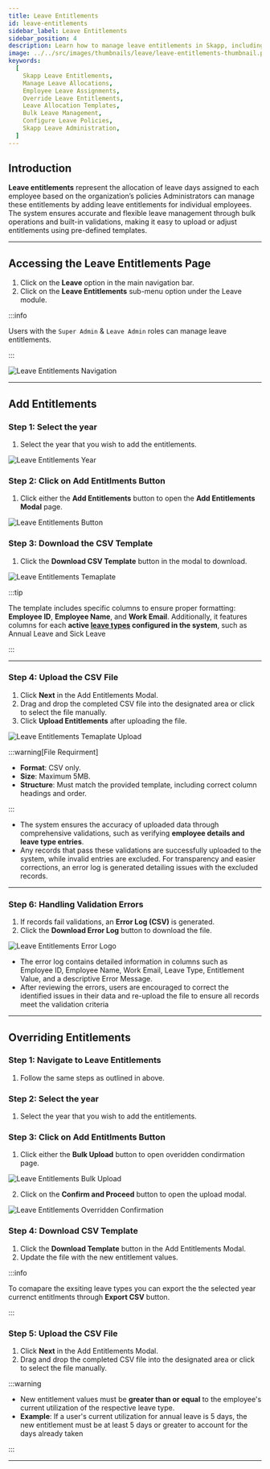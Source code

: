 ```yaml
---
title: Leave Entitlements
id: leave-entitlements
sidebar_label: Leave Entitlements
sidebar_position: 4
description: Learn how to manage leave entitlements in Skapp, including assigning leave allocations to employees, overriding entitlements, and configuring leave policies with ease using templates and bulk operations.
image: ../../src/images/thumbnails/leave/leave-entitlements-thumbnail.png
keywords:
  [
    Skapp Leave Entitlements,
    Manage Leave Allocations,
    Employee Leave Assignments,
    Override Leave Entitlements,
    Leave Allocation Templates,
    Bulk Leave Management,
    Configure Leave Policies,
    Skapp Leave Administration,
  ]
---
```


## Introduction

**Leave entitlements** represent the allocation of leave days assigned to each employee based on the organization’s policies Administrators can manage these entitlements by adding leave entitlements for individual employees. The system ensures accurate and flexible leave management through bulk operations and built-in validations, making it easy to upload or adjust entitlements using pre-defined templates.

---

## Accessing the Leave Entitlements Page

1. Click on the **Leave** option in the main navigation bar.
2. Click on the **Leave Entitlements** sub-menu option under the Leave module.

:::info

Users with the `Super Admin` & `Leave Admin` roles can manage leave entitlements.

:::

![Leave Entitlements Navigation](../../src/images/leave/leave-entitlements-navigation.png)

---

## Add Entitlements

### Step 1: Select the year

1. Select the year that you wish to add the entitlements.

![Leave Entitlements Year](../../src/images/leave/leave-entitlements-select-year.png)

### Step 2: Click on Add Entitlments Button

1. Click either the **Add Entitlements** button to open the **Add Entitlements Modal** page.

![Leave Entitlements Button](../../src/images/leave/leave-entitlements-add-button.png)

### Step 3: Download the CSV Template

1. Click the **Download CSV Template** button in the modal to download.

![Leave Entitlements Temaplate](../../src/images/leave/leave-entitlements-template.png)

:::tip

The template includes specific columns to ensure proper formatting: **Employee ID**, **Employee Name**, and **Work Email**. Additionally, it features columns for each **active **[leave types](leave-types)** configured in the system**, such as Annual Leave and Sick Leave

:::

---

### Step 4: Upload the CSV File

1. Click **Next** in the Add Entitlements Modal.
2. Drag and drop the completed CSV file into the designated area or click to select the file manually.
3. Click **Upload Entitlements** after uploading the file.

![Leave Entitlements Temaplate Upload](../../src/images/leave/leave-entitlments-upload-template.png)

:::warning[File Requirment]

- **Format**: CSV only.
- **Size**: Maximum 5MB.
- **Structure**: Must match the provided template, including correct column headings and order.

:::

- The system ensures the accuracy of uploaded data through comprehensive validations, such as verifying **employee details and leave type entries**.
- Any records that pass these validations are successfully uploaded to the system, while invalid entries are excluded. For transparency and easier corrections, an error log is generated detailing issues with the excluded records.

---

### Step 6: Handling Validation Errors

1. If records fail validations, an **Error Log (CSV)** is generated.
2. Click the **Download Error Log** button to download the file.

![Leave Entitlements Error Logo](../../src/images/leave/leave-entitlements-error-log.png)

- The error log contains detailed information in columns such as Employee ID, Employee Name, Work Email, Leave Type, Entitlement Value, and a descriptive Error Message.
- After reviewing the errors, users are encouraged to correct the identified issues in their data and re-upload the file to ensure all records meet the validation criteria

---

## Overriding Entitlements

### Step 1: Navigate to Leave Entitlements

1. Follow the same steps as outlined in above.

### Step 2: Select the year

1. Select the year that you wish to add the entitlements.

### Step 3: Click on Add Entitlments Button

1. Click either the **Bulk Upload** button to open overidden condirmation page.

![Leave Entitlements Bulk Upload](../../src/images/leave/leave-entitlements-bulk-upload.png)

2. Click on the **Confirm and Proceed** button to open the upload modal.

![Leave Entitlements Overridden Confirmation](../../src/images/leave/leave-entitlements-overridden-confirmation.png)

### Step 4: Download CSV Template

1. Click the **Download Template** button in the Add Entitlements Modal.
2. Update the file with the new entitlement values.

:::info

To comapare the exsiting leave types you can export the the selected year currenct entitlments through **Export CSV** button.

:::

### Step 5: Upload the CSV File

1. Click **Next** in the Add Entitlements Modal.
2. Drag and drop the completed CSV file into the designated area or click to select the file manually.

:::warning

- New entitlement values must be **greater than or equal** to the employee's current utilization of the respective leave type.
- **Example**: If a user's current utilization for annual leave is 5 days, the new entitlement must be at least 5 days or greater to account for the days already taken

:::

---
